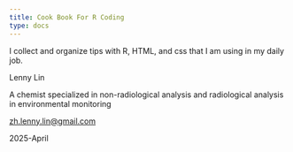 ```yaml
---
title: Cook Book For R Coding
type: docs
---
```


I collect and organize tips with R, HTML, and css that I am using in my daily job.



Lenny Lin

A chemist specialized in non-radiological analysis and radiological analysis in environmental monitoring


zh.lenny.lin@gmail.com

2025-April